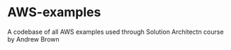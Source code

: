 # AWS-examples
A codebase of all AWS examples used through Solution Architectn course by Andrew Brown
